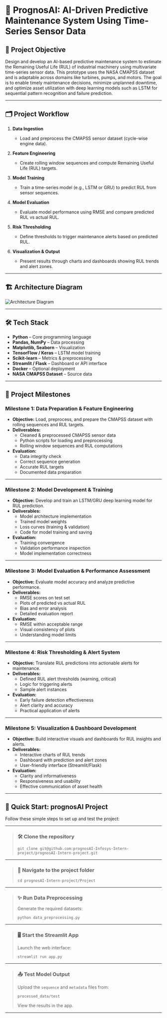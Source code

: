 # 🔧 PrognosAI: AI-Driven Predictive Maintenance System Using Time-Series Sensor Data

## 🎯 Project Objective

Design and develop an AI-based predictive maintenance system to estimate the Remaining Useful Life (RUL) of industrial machinery using multivariate time-series sensor data. This prototype uses the NASA CMAPSS dataset and is adaptable across domains like turbines, pumps, and motors. The goal is to enable timely maintenance decisions, minimize unplanned downtime, and optimize asset utilization with deep learning models such as LSTM for sequential pattern recognition and failure prediction.

---

## 🗂️ Project Workflow

1. **Data Ingestion**  
   - Load and preprocess the CMAPSS sensor dataset (cycle-wise engine data).

2. **Feature Engineering**  
   - Create rolling window sequences and compute Remaining Useful Life (RUL) targets.

3. **Model Training**  
   - Train a time-series model (e.g., LSTM or GRU) to predict RUL from sensor sequences.

4. **Model Evaluation**  
   - Evaluate model performance using RMSE and compare predicted RUL vs actual RUL.

5. **Risk Thresholding**  
   - Define thresholds to trigger maintenance alerts based on predicted RUL.

6. **Visualization & Output**  
   - Present results through charts and dashboards showing RUL trends and alert zones.

---

## 🏗️ Architecture Diagram

![Architecture Diagram](path_to_your_diagram.png)  

---

## 🛠️ Tech Stack

- **Python** – Core programming language  
- **Pandas, NumPy** – Data processing  
- **Matplotlib, Seaborn** – Visualization  
- **TensorFlow / Keras** – LSTM model training  
- **Scikit-learn** – Metrics & preprocessing  
- **Streamlit / Flask** – Dashboard or API interface  
- **Docker** – Optional deployment  
- **NASA CMAPSS Dataset** – Source data  

---

## 📅 Project Milestones

### Milestone 1: Data Preparation & Feature Engineering  
- **Objective:** Load, preprocess, and prepare the CMAPSS dataset with rolling sequences and RUL targets.  
- **Deliverables:**  
  - Cleaned & preprocessed CMAPSS sensor data  
  - Python scripts for loading and preprocessing  
  - Rolling window sequences and RUL computations  
- **Evaluation:**  
  - Data integrity check  
  - Correct sequence generation  
  - Accurate RUL targets  
  - Documented data preparation  

---

### Milestone 2: Model Development & Training  
- **Objective:** Develop and train an LSTM/GRU deep learning model for RUL prediction.  
- **Deliverables:**  
  - Model architecture implementation  
  - Trained model weights  
  - Loss curves (training & validation)  
  - Code for model training and saving  
- **Evaluation:**  
  - Training convergence  
  - Validation performance inspection  
  - Model implementation correctness  

---

### Milestone 3: Model Evaluation & Performance Assessment  
- **Objective:** Evaluate model accuracy and analyze predictive performance.  
- **Deliverables:**  
  - RMSE scores on test set  
  - Plots of predicted vs actual RUL  
  - Bias and error analysis  
  - Detailed evaluation report  
- **Evaluation:**  
  - RMSE within acceptable range  
  - Visual consistency of plots  
  - Understanding model limits  

---

### Milestone 4: Risk Thresholding & Alert System  
- **Objective:** Translate RUL predictions into actionable alerts for maintenance.  
- **Deliverables:**  
  - Defined RUL alert thresholds (warning, critical)  
  - Logic for triggering alerts  
  - Sample alert instances  
- **Evaluation:**  
  - Early failure detection effectiveness  
  - Alert clarity and accuracy  
  - Practical application of alerts  

---

### Milestone 5: Visualization & Dashboard Development  
- **Objective:** Build interactive visuals and dashboards for RUL insights and alerts.  
- **Deliverables:**  
  - Interactive charts of RUL trends  
  - Dashboard with prediction and alert zones  
  - User-friendly interface (Streamlit/Flask)  
- **Evaluation:**  
  - Clarity and informativeness  
  - Responsiveness and usability  
  - Effective communication of asset health  

---

## 🚀 Quick Start: prognosAI Project

Follow these simple steps to set up and test the project:

---

> ### 🛠️ **Clone the repository**  
> ```
> git clone git@github.com:prognosAI-Infosys-Intern-project/prognosAI-Intern-project.git
> ```

---

> ### 📁 **Navigate to the project folder**  
> ```
> cd prognosAI-Intern-project/Project
> ```

---

> ### ✨ **Run Data Preprocessing**  
> Generate the required datasets:  
> ```
> python data_preprocessing.py
> ```

---

> ### 🖥️ **Start the Streamlit App**  
> Launch the web interface:  
> ```
> streamlit run app.py
> ```

---

> ### 📤 **Test Model Output**  
> Upload the `sequence` and `metadata` files from:  
> ```
> processed_data/test
> ```  
> View the results in the app.

---